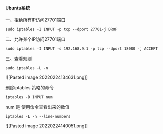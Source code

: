 #### Ubuntu系统

一、拒绝所有IP访问27701端口

`sudo iptables -I INPUT -p tcp --dport 27701-j DROP`

二、允许某个IP访问27701端口

`sudo iptables -I INPUT -s 192.168.9.1 -p tcp --dport 18080 -j ACCEPT`

三、查看规则

`sudo iptables -L -n`

![[Pasted image 20220224134631.png]]

删除iptables 策略的命令

`iptables -D INPUT num`

num 是 使用命令查看出来的数值

`iptables -L -n --line-numbers`

![[Pasted image 20220224140051.png]]